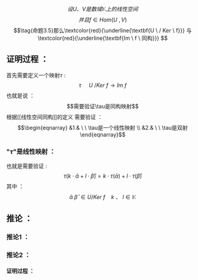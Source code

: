 $$设U 、 V是数域\mathbb{K}上的线性空间 $$
$$并且f \in Hom(U \ , V)$$
$$\tag{命题3.5}那么\textcolor{red}{\underline{\textbf{U \ / Ker \ f}}}  与 \textcolor{red}{\underline{\textbf{Im \ f \ 同构}}} $$
## 证明过程 ：
首先需要定义一个映射$\tau$ :
$$\tau \ \  \ \ \ U \ /  Ker\ f \rightarrow I m \ f$$
也就是说 ：
$$需要验证\tau是同构映射$$
根据[[线性空间同构]]的定义 需要验证 ：
$$\begin{eqnarray}
&1.& \ \ \tau是一个线性映射 \\
&2.& \ \ \tau是双射
\end{eqnarray}$$
### "$\tau$"是线性映射 ：
也就是需要验证 :
$$\tau(k \cdot \bar{\alpha} + l \cdot \bar{\beta})= k \cdot \tau(\bar{\alpha}) + l \cdot \tau ( \bar{\beta})$$
其中 ：
$$\bar{\alpha} \ \bar{\beta} \ \in U / Ker \ f \  \ \ \ k \ 、 \ l \in \mathbb{K}$$
## 推论 ：
### 推论1 ：
### 推论2 ：
#### 证明过程 ：
